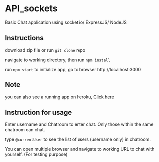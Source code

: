 # API_sockets

Basic Chat application using socket.io/ ExpressJS/ NodeJS

## Instructions

download zip file or run `git clone` repo

navigate to working directory, then run `npm install`

run `npm start` to initialize app, go to browser http://localhost:3000

## Note

you can also see a running app on heroku, <a href="https://lit-anchorage-31694.herokuapp.com/index.html">Click here</a>

## Instruction for usage

Enter username and Chatroom to enter chat. Only those within the same chatroom can chat.

type `@currentUser` to see the list of users (username only) in chatroom.

You can open multiple browser and navigate to working URL to chat with yourself. (For testing purpose)

